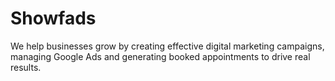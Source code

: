 # Showfads
We help businesses grow by creating effective digital marketing campaigns, managing Google Ads and generating booked appointments to drive real results.
